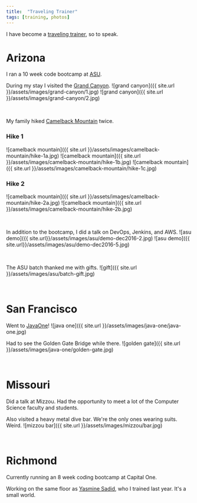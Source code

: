 ```yaml
---
title:  "Traveling Trainer"
tags: [training, photos]
---
```


I have become a [traveling trainer](https://en.wikipedia.org/wiki/Travelling_salesman_problem), so to speak.

# Arizona

I ran a 10 week code bootcamp at [ASU](https://alumni.asu.edu/news/blog/cracking-career-code-revature-partners-asu-close-%E2%80%9Cit-skills-gap%E2%80%9D).

During my stay I visited the [Grand Canyon](https://www.nps.gov/grca/index.htm).
![grand canyon]({{ site.url }}/assets/images/grand-canyon/1.jpg)
![grand canyon]({{ site.url }}/assets/images/grand-canyon/2.jpg)

<br/>

My family hiked [Camelback Mountain](https://www.phoenix.gov/parks/trails/locations/camelback-mountain) twice.

### Hike 1

![camelback mountain]({{ site.url }}/assets/images/camelback-mountain/hike-1a.jpg)
![camelback mountain]({{ site.url }}/assets/images/camelback-mountain/hike-1b.jpg)
![camelback mountain]({{ site.url }}/assets/images/camelback-mountain/hike-1c.jpg)

### Hike 2
![camelback mountain]({{ site.url }}/assets/images/camelback-mountain/hike-2a.jpg)
![camelback mountain]({{ site.url }}/assets/images/camelback-mountain/hike-2b.jpg)

<br/>

In addition to the bootcamp, I did a talk on DevOps, Jenkins, and AWS.
![asu demo]({{ site.url}}/assets/images/asu/demo-dec2016-2.jpg)
![asu demo]({{ site.url}}/assets/images/asu/demo-dec2016-5.jpg)

<br/>

The ASU batch thanked me with gifts.
![gift]({{ site.url }}/assets/images/asu/batch-gift.jpg)

<br/>

# San Francisco

Went to [JavaOne](https://www.oracle.com/javaone/index.html)!
![java one]({{ site.url }}/assets/images/java-one/java-one.jpg)

Had to see the Golden Gate Bridge while there.
![golden gate]({{ site.url }}/assets/images/java-one/golden-gate.jpg)

<br/>

# Missouri

Did a talk at Mizzou. Had the opportunity to meet a lot of the Computer Science faculty and students.

Also visited a heavy metal dive bar. We're the only ones wearing suits. Weird.
![mizzou bar]({{ site.url }}/assets/images/mizzou/bar.jpg)

<br/>

# Richmond

Currently running an 8 week coding bootcamp at Capital One.

Working on the same floor as [Yasmine Sadid](https://www.youtube.com/watch?v=vqi5o0zhJRE), who I trained last year. It's a small world.
